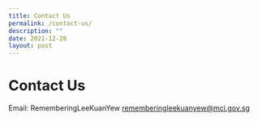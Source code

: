 ```yaml
---
title: Contact Us
permalink: /contact-us/
description: ""
date: 2021-12-28
layout: post
---
```




# **Contact** **Us** 
Email: RememberingLeeKuanYew <rememberingleekuanyew@mci.gov.sg>